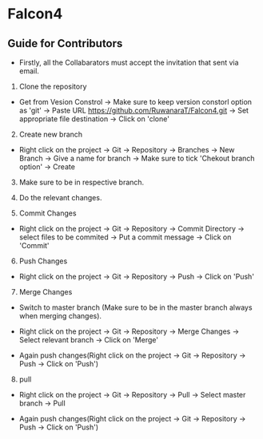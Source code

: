 # Falcon4

## Guide for Contributors


* Firstly, all the Collabarators must accept the invitation that sent via email.


1. Clone the repository

* Get from Vesion Constrol -> Make sure to keep version constorl option as 'git' -> Paste URL https://github.com/RuwanaraT/Falcon4.git -> Set appropriate file destination -> Click on 'clone'



2. Create new branch

* Right click on the project -> Git -> Repository -> Branches -> New Branch -> Give a name for branch -> Make sure to tick 'Chekout branch option' -> Create  



3. Make sure to be in respective branch.


4. Do the relevant changes.


5. Commit Changes 

* Right click on the project -> Git -> Repository -> Commit Directory -> select files to be commited -> Put a commit message -> Click on 'Commit'


6. Push Changes 

* Right click on the project -> Git -> Repository -> Push -> Click on 'Push'


7. Merge Changes

* Switch to master branch (Make sure to be in the master branch always when merging changes).

* Right click on the project -> Git -> Repository -> Merge Changes -> Select relevant branch -> Click on 'Merge'

* Again push changes(Right click on the project -> Git -> Repository -> Push -> Click on 'Push')


8. pull

* Right click on the project -> Git -> Repository -> Pull -> Select master branch -> Pull

* Again push changes(Right click on the project -> Git -> Repository -> Push -> Click on 'Push')





